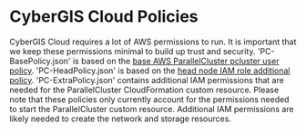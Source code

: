 # CyberGIS Cloud Policies

CyberGIS Cloud requires a lot of AWS permissions to run. It is important that we keep these permissions minimal to build up trust and security. 'PC-BasePolicy.json' is based on the [base AWS ParallelCluster pcluster user policy](https://docs.aws.amazon.com/parallelcluster/latest/ug/iam-roles-in-parallelcluster-v3.html). 'PC-HeadPolicy.json' is based on the [head node IAM role additional policy](https://docs.aws.amazon.com/parallelcluster/latest/ug/iam-roles-in-parallelcluster-v3.html#iam-roles-in-parallelcluster-v3-example-user-policies). 'PC-ExtraPolicy.json' contains additional IAM permissions that are needed for the ParallelCluster CloudFormation custom resource. Please note that these policies only currently account for the permissions needed to start the ParallelCluster custom resource. Additional IAM permissions are likely needed to create the network and storage resources.
